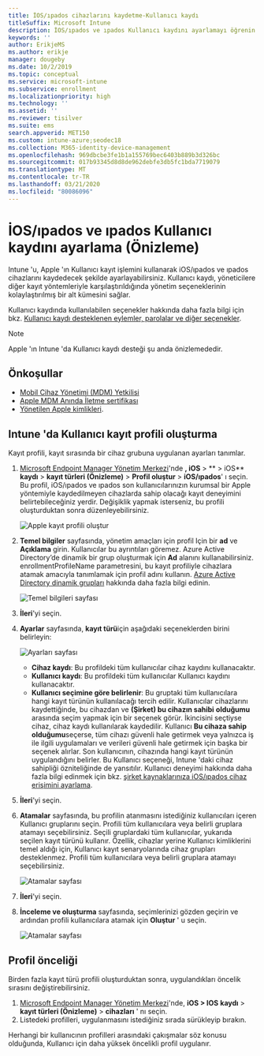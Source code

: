```yaml
---
title: İOS/ıpados cihazlarını kaydetme-Kullanıcı kaydı
titleSuffix: Microsoft Intune
description: İOS/ıpados ve ıpados Kullanıcı kaydını ayarlamayı öğrenin.
keywords: ''
author: ErikjeMS
ms.author: erikje
manager: dougeby
ms.date: 10/2/2019
ms.topic: conceptual
ms.service: microsoft-intune
ms.subservice: enrollment
ms.localizationpriority: high
ms.technology: ''
ms.assetid: ''
ms.reviewer: tisilver
ms.suite: ems
search.appverid: MET150
ms.custom: intune-azure;seodec18
ms.collection: M365-identity-device-management
ms.openlocfilehash: 969dbcbe3fe1b1a155769bec6403b889b3d326bc
ms.sourcegitcommit: 017b93345d8d8de962debfe3db5fc1bda7719079
ms.translationtype: MT
ms.contentlocale: tr-TR
ms.lasthandoff: 03/21/2020
ms.locfileid: "80086096"
---
```

# <a name="set-up-iosipados-and-ipados-user-enrollment-preview"></a>İOS/ıpados ve ıpados Kullanıcı kaydını ayarlama (Önizleme)

Intune 'u, Apple 'ın Kullanıcı kayıt işlemini kullanarak iOS/ıpados ve ıpados cihazlarını kaydedecek şekilde ayarlayabilirsiniz. Kullanıcı kaydı, yöneticilere diğer kayıt yöntemleriyle karşılaştırıldığında yönetim seçeneklerinin kolaylaştırılmış bir alt kümesini sağlar.

Kullanıcı kaydında kullanılabilen seçenekler hakkında daha fazla bilgi için bkz. [Kullanıcı kaydı desteklenen eylemler, parolalar ve diğer seçenekler](ios-user-enrollment-supported-actions.md).

> [!NOTE]
> Apple 'ın Intune 'da Kullanıcı kaydı desteği şu anda önizlemededir.

## <a name="prerequisites"></a>Önkoşullar
- [Mobil Cihaz Yönetimi (MDM) Yetkilisi](../fundamentals/mdm-authority-set.md)
- [Apple MDM Anında İletme sertifikası](apple-mdm-push-certificate-get.md)
- [Yönetilen Apple kimlikleri](https://support.apple.com/guide/apple-business-manager/mdm1c9622977/web).

## <a name="create-a-user-enrollment-profile-in-intune"></a>Intune 'da Kullanıcı kayıt profili oluşturma

Kayıt profili, kayıt sırasında bir cihaz grubuna uygulanan ayarları tanımlar. 

1. [Microsoft Endpoint Manager Yönetim Merkezi](https://go.microsoft.com/fwlink/?linkid=2109431)'nde **, iOS** >  ** > iOS** **kaydı** > **kayıt türleri (Önizleme)**  > **Profil oluştur** > **iOS/ıpados**' ı seçin. Bu profil, iOS/ıpados ve ıpados son kullanıcılarınızın kurumsal bir Apple yöntemiyle kaydedilmeyen cihazlarda sahip olacağı kayıt deneyimini belirtebileceğiniz yerdir. Değişiklik yapmak isterseniz, bu profili oluşturduktan sonra düzenleyebilirsiniz.

    ![Apple kayıt profili oluştur](./media/ios-user-enrollment/create-profile.png)

2. **Temel bilgiler** sayfasında, yönetim amaçları için profil Için bir **ad** ve **Açıklama** girin. Kullanıcılar bu ayrıntıları göremez. Azure Active Directory’de dinamik bir grup oluşturmak için **Ad** alanını kullanabilirsiniz. enrollmentProfileName parametresini, bu kayıt profiliyle cihazlara atamak amacıyla tanımlamak için profil adını kullanın. [Azure Active Directory dinamik grupları](https://docs.microsoft.com/azure/active-directory/active-directory-groups-dynamic-membership-azure-portal#rules-for-devices) hakkında daha fazla bilgi edinin.

    ![Temel bilgileri sayfası](./media/ios-user-enrollment/basics-page.png)

3. **İleri**'yi seçin.

4. **Ayarlar** sayfasında, **kayıt türü**için aşağıdaki seçeneklerden birini belirleyin:

    ![Ayarları sayfası](./media/ios-user-enrollment/settings-page.png)

    - **Cihaz kaydı**: Bu profildeki tüm kullanıcılar cihaz kaydını kullanacaktır.
    - **Kullanıcı kaydı**: Bu profildeki tüm kullanıcılar Kullanıcı kaydını kullanacaktır.
    - **Kullanıcı seçimine göre belirlenir**: Bu gruptaki tüm kullanıcılara hangi kayıt türünün kullanılacağı tercih edilir. Kullanıcılar cihazlarını kaydettiğinde, bu cihazdan ve **(Şirket) bu cihazın sahibi** **olduğumu** arasında seçim yapmak için bir seçenek görür. İkincisini seçtiyse cihaz, cihaz kaydı kullanılarak kaydedilir. Kullanıcı **Bu cihaza sahip olduğumu**seçerse, tüm cihazı güvenli hale getirmek veya yalnızca iş ile ilgili uygulamaları ve verileri güvenli hale getirmek için başka bir seçenek alırlar. Son kullanıcının, cihazında hangi kayıt türünün uygulandığını belirler. Bu Kullanıcı seçeneği, Intune 'daki cihaz sahipliği özniteliğinde de yansıtılır. Kullanıcı deneyimi hakkında daha fazla bilgi edinmek için bkz. [şirket kaynaklarınıza iOS/ıpados cihaz erişimini ayarlama](https://docs.microsoft.com/mem/intune/user-help/enroll-your-device-in-intune-macos-cp).
    
5. **İleri**'yi seçin.

6. **Atamalar** sayfasında, bu profilin atanmasını istediğiniz kullanıcıları içeren Kullanıcı gruplarını seçin. Profili tüm kullanıcılara veya belirli gruplara atamayı seçebilirsiniz. Seçili gruplardaki tüm kullanıcılar, yukarıda seçilen kayıt türünü kullanır. Özellik, cihazlar yerine Kullanıcı kimliklerini temel aldığı için, Kullanıcı kayıt senaryolarında cihaz grupları desteklenmez. Profili tüm kullanıcılara veya belirli gruplara atamayı seçebilirsiniz.

    ![Atamalar sayfası](./media/ios-user-enrollment/assignments-page.png)

7. **İleri**'yi seçin.

8. **İnceleme ve oluşturma** sayfasında, seçimlerinizi gözden geçirin ve ardından profili kullanıcılara atamak için **Oluştur** ' u seçin.

    ![Atamalar sayfası](./media/ios-user-enrollment/assignments-page.png)


## <a name="profile-priority"></a>Profil önceliği

Birden fazla kayıt türü profili oluşturduktan sonra, uygulandıkları öncelik sırasını değiştirebilirsiniz.

1. [Microsoft Endpoint Manager Yönetim Merkezi](https://go.microsoft.com/fwlink/?linkid=2109431)'nde, **iOS > IOS** **kaydı** > **kayıt türleri (Önizleme)**  > **cihazları** ' nı seçin.
2. Listedeki profilleri, uygulanmasını istediğiniz sırada sürükleyip bırakın.

Herhangi bir kullanıcının profilleri arasındaki çakışmalar söz konusu olduğunda, Kullanıcı için daha yüksek öncelikli profil uygulanır.


